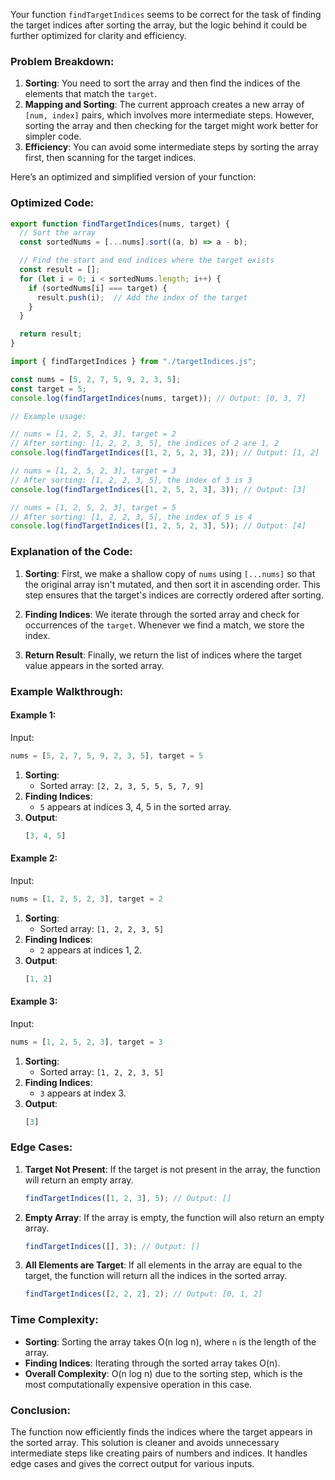 Your function `findTargetIndices` seems to be correct for the task of finding the target indices after sorting the array, but the logic behind it could be further optimized for clarity and efficiency.

### Problem Breakdown:
1. **Sorting**: You need to sort the array and then find the indices of the elements that match the `target`.
2. **Mapping and Sorting**: The current approach creates a new array of `[num, index]` pairs, which involves more intermediate steps. However, sorting the array and then checking for the target might work better for simpler code.
3. **Efficiency**: You can avoid some intermediate steps by sorting the array first, then scanning for the target indices. 

Here’s an optimized and simplified version of your function:

### Optimized Code:

```javascript
export function findTargetIndices(nums, target) {
  // Sort the array
  const sortedNums = [...nums].sort((a, b) => a - b); 

  // Find the start and end indices where the target exists
  const result = [];
  for (let i = 0; i < sortedNums.length; i++) {
    if (sortedNums[i] === target) {
      result.push(i);  // Add the index of the target
    }
  }

  return result;
}

import { findTargetIndices } from "./targetIndices.js";

const nums = [5, 2, 7, 5, 9, 2, 3, 5];
const target = 5;
console.log(findTargetIndices(nums, target)); // Output: [0, 3, 7]

// Example usage:

// nums = [1, 2, 5, 2, 3], target = 2
// After sorting: [1, 2, 2, 3, 5], the indices of 2 are 1, 2
console.log(findTargetIndices([1, 2, 5, 2, 3], 2)); // Output: [1, 2]

// nums = [1, 2, 5, 2, 3], target = 3
// After sorting: [1, 2, 2, 3, 5], the index of 3 is 3
console.log(findTargetIndices([1, 2, 5, 2, 3], 3)); // Output: [3]

// nums = [1, 2, 5, 2, 3], target = 5
// After sorting: [1, 2, 2, 3, 5], the index of 5 is 4
console.log(findTargetIndices([1, 2, 5, 2, 3], 5)); // Output: [4]
```

### Explanation of the Code:
1. **Sorting**: First, we make a shallow copy of `nums` using `[...nums]` so that the original array isn't mutated, and then sort it in ascending order. This step ensures that the target's indices are correctly ordered after sorting.
   
2. **Finding Indices**: We iterate through the sorted array and check for occurrences of the `target`. Whenever we find a match, we store the index.

3. **Return Result**: Finally, we return the list of indices where the target value appears in the sorted array.

### Example Walkthrough:

#### Example 1:

Input:
```javascript
nums = [5, 2, 7, 5, 9, 2, 3, 5], target = 5
```

1. **Sorting**: 
   - Sorted array: `[2, 2, 3, 5, 5, 5, 7, 9]`
2. **Finding Indices**:
   - `5` appears at indices 3, 4, 5 in the sorted array.
3. **Output**:
   ```javascript
   [3, 4, 5]
   ```

#### Example 2:

Input:
```javascript
nums = [1, 2, 5, 2, 3], target = 2
```

1. **Sorting**: 
   - Sorted array: `[1, 2, 2, 3, 5]`
2. **Finding Indices**:
   - `2` appears at indices 1, 2.
3. **Output**:
   ```javascript
   [1, 2]
   ```

#### Example 3:

Input:
```javascript
nums = [1, 2, 5, 2, 3], target = 3
```

1. **Sorting**: 
   - Sorted array: `[1, 2, 2, 3, 5]`
2. **Finding Indices**:
   - `3` appears at index 3.
3. **Output**:
   ```javascript
   [3]
   ```

### Edge Cases:
1. **Target Not Present**: If the target is not present in the array, the function will return an empty array.
   ```javascript
   findTargetIndices([1, 2, 3], 5); // Output: []
   ```
   
2. **Empty Array**: If the array is empty, the function will also return an empty array.
   ```javascript
   findTargetIndices([], 3); // Output: []
   ```

3. **All Elements are Target**: If all elements in the array are equal to the target, the function will return all the indices in the sorted array.
   ```javascript
   findTargetIndices([2, 2, 2], 2); // Output: [0, 1, 2]
   ```

### Time Complexity:
- **Sorting**: Sorting the array takes O(n log n), where `n` is the length of the array.
- **Finding Indices**: Iterating through the sorted array takes O(n).
- **Overall Complexity**: O(n log n) due to the sorting step, which is the most computationally expensive operation in this case.

### Conclusion:
The function now efficiently finds the indices where the target appears in the sorted array. This solution is cleaner and avoids unnecessary intermediate steps like creating pairs of numbers and indices. It handles edge cases and gives the correct output for various inputs.